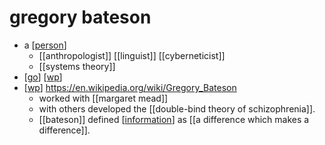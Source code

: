 # gregory bateson

- a [[person]]
  - [[anthropologist]] [[linguist]] [[cyberneticist]]
  - [[systems theory]]
- [[go]] [[wp]]
- [[wp]] https://en.wikipedia.org/wiki/Gregory_Bateson
  - worked with [[margaret mead]]
  - with others developed the [[double-bind theory of schizophrenia]]. 
  - [[bateson]] defined [[information]] as [[a difference which makes a difference]].



[//begin]: # "Autogenerated link references for markdown compatibility"
[person]: person "Person"
[go]: go "Go"
[wp]: wp "Wp"
[information]: information "Information"
[//end]: # "Autogenerated link references"